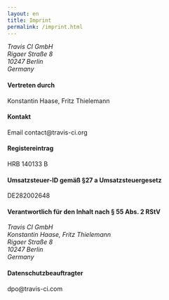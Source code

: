 ```yaml
---
layout: en
title: Imprint
permalink: /imprint.html
---
```


<article id="imprint">
  <address>
    Travis CI GmbH<br>
    Rigaer Straße 8<br>
    10247 Berlin<br>
    Germany
  </address>
  <h4>Vertreten durch</h4>
  <p>Konstantin Haase, Fritz Thielemann</p>
  <h4>Kontakt</h4>
  <p>
    Email contact@travis-ci.org <br>
  </p>
  <h4>Registereintrag</h4>
  <p>HRB 140133 B</p>
  <h4>Umsatzsteuer-ID gemäß §27 a Umsatzsteuergesetz</h4>
  <p>DE282002648</p>
  <h4>Verantwortlich für den Inhalt nach § 55 Abs. 2 RStV</h4>
  <address>
    Travis CI GmbH<br>
    Konstantin Haase, Fritz Thielemann<br>
    Rigaer Straße 8<br>
    10247 Berlin<br>
    Germany
  </address>
  <h4>Datenschutzbeauftragter</h4>
  dpo@travis-ci.com
</article>
